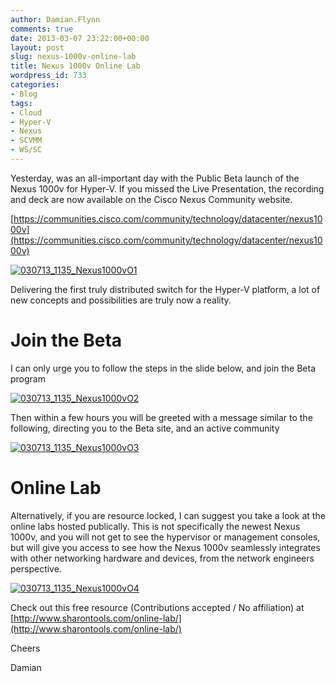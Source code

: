 ```yaml
---
author: Damian.Flynn
comments: true
date: 2013-03-07 23:22:00+00:00
layout: post
slug: nexus-1000v-online-lab
title: Nexus 1000v Online Lab
wordpress_id: 733
categories:
- Blog
tags:
- Cloud
- Hyper-V
- Nexus
- SCVMM
- WS/SC
---
```


Yesterday, was an all-important day with the Public Beta launch of the Nexus 1000v for Hyper-V. If you missed the Live Presentation, the recording and deck are now available on the Cisco Nexus Community website.

[https://communities.cisco.com/community/technology/datacenter/nexus1000v](https://communities.cisco.com/community/technology/datacenter/nexus1000v)

[![030713_1135_Nexus1000vO1](/Media/2014/08/030713_1135_Nexus1000vO1-300x195.png)](/Media/2014/08/030713_1135_Nexus1000vO1.png)

Delivering the first truly distributed switch for the Hyper-V platform, a lot of new concepts and possibilities are truly now a reality.




# Join the Beta


I can only urge you to follow the steps in the slide below, and join the Beta program



[![030713_1135_Nexus1000vO2](/Media/2014/08/030713_1135_Nexus1000vO2-300x196.png)](/Media/2014/08/030713_1135_Nexus1000vO2.png)

Then within a few hours you will be greeted with a message similar to the following, directing you to the Beta site, and an active community

[![030713_1135_Nexus1000vO3](/Media/2014/08/030713_1135_Nexus1000vO3-300x164.png)](/Media/2014/08/030713_1135_Nexus1000vO3.png)




# Online Lab


Alternatively, if you are resource locked, I can suggest you take a look at the online labs hosted publically. This is not specifically the newest Nexus 1000v, and you will not get to see the hypervisor or management consoles, but will give you access to see how the Nexus 1000v seamlessly integrates with other networking hardware and devices, from the network engineers perspective.

[![030713_1135_Nexus1000vO4](/Media/2014/08/030713_1135_Nexus1000vO4-300x183.png)](/Media/2014/08/030713_1135_Nexus1000vO4.png)



Check out this free resource (Contributions accepted / No affiliation) at [http://www.sharontools.com/online-lab/](http://www.sharontools.com/online-lab/)

Cheers

Damian
